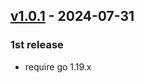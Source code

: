 <a name="v1.0.1"></a>
## [v1.0.1] - 2024-07-31
### 1st release
- require go 1.19.x

[v1.0.1]: https://github.com/newrelic/newrelic-pcf-nginx-buildpack/compare/...v1.0.1
